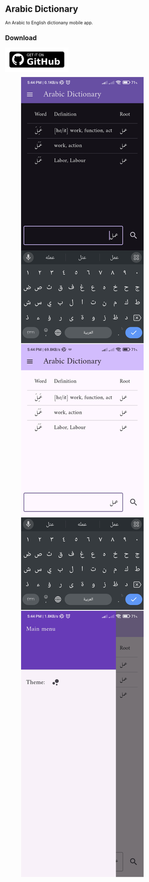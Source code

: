 # Arabic Dictionary

An Arabic to English dictionany mobile app.

## Download

[<img alt="Get it on GitHub" height="80" src="./assets/showcase/get-it-on-github.png">](https://github.com/wizsk/arabic_dictionary/releases/latest)

<div align="center" style="width: 100%;">
 <img alt="" src="./assets/showcase/dark.jpg" style="max-width:400px;">
 <img alt="" src="./assets/showcase/light.jpg" style="max-width:400px;">
 <img alt="" src="./assets/showcase/menu.jpg" style="max-width:400px;">
</div>
